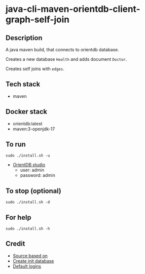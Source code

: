 # java-cli-maven-orientdb-client-graph-self-join

## Description
A java maven build, that connects to orientdb database.

Creates a new database `Health` and adds document `Doctor`.

Creates self joins with `edges`.

## Tech stack
- maven

## Docker stack
- orientdb:latest
- maven:3-openjdk-17

## To run
`sudo ./install.sh -u`
- [OrientDB studio](http://localhost:2480/studio/index.html)
  - user: admin
  - password: admin

## To stop (optional)
`sudo ./install.sh -d`

## For help
`sudo ./install.sh -h`

## Credit
- [Source based on](https://gist.github.com/Jaquitori/b9158b0979a8f815c5270cff0e785b00)
- [Create init database](https://orientdb.com/docs/last/java/Document-API-Database.html)
- [Default logins](https://orientdb.com/docs/last/java/Document-API-Database.html)
